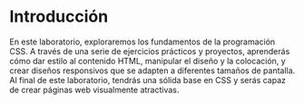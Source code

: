 # Introducción

En este laboratorio, exploraremos los fundamentos de la programación CSS. A través de una serie de ejercicios prácticos y proyectos, aprenderás cómo dar estilo al contenido HTML, manipular el diseño y la colocación, y crear diseños responsivos que se adapten a diferentes tamaños de pantalla. Al final de este laboratorio, tendrás una sólida base en CSS y serás capaz de crear páginas web visualmente atractivas.
